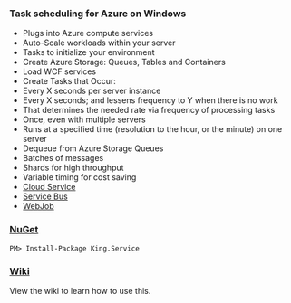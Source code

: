 ### Task scheduling for Azure on Windows
+ Plugs into Azure compute services
+ Auto-Scale workloads within your server
+ Tasks to initialize your environment
 + Create Azure Storage: Queues, Tables and Containers
 + Load WCF services
+ Create Tasks that Occur:
 + Every X seconds per server instance
 + Every X seconds; and lessens frequency to Y when there is no work
 + That determines the needed rate via frequency of processing tasks
 + Once, even with multiple servers
 + Runs at a specified time (resolution to the hour, or the minute) on one server
+ Dequeue from Azure Storage Queues
 + Batches of messages
 + Shards for high throughput
 + Variable timing for cost saving
+ [Cloud Service](https://github.com/jefking/King.Service/tree/master/Demos/King.Service.CloudService.Role)
+ [Service Bus](https://github.com/jefking/King.Service.ServiceBus)
+ [WebJob](https://github.com/jefking/King.Service/tree/master/Demos/King.Service.WebJob)

### [NuGet](https://www.nuget.org/packages/King.Service)
```
PM> Install-Package King.Service
```

### [Wiki](https://github.com/jefking/King.Service/wiki)
View the wiki to learn how to use this.